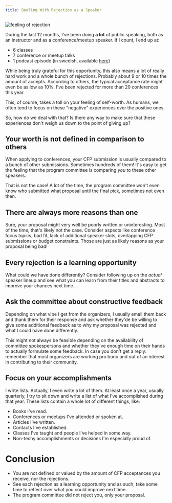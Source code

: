 ```yaml
---
title: Dealing With Rejection as a Speaker
---
```


![feeling of rejection](/images/rejection.jpeg)

During the last 12 months, I've been doing **a lot** of public speaking, both as an instructor and as a conference/meetup speaker. If I count, I end up at:

* 6 classes
* 7 conference or meetup talks
* 1 podcast episode (in swedish, available [here](https://kodsnack.se/335/))

While being truly grateful for this opportunity, this also means a lot of really hard work and a whole bunch of rejections. Probably about 9 or 10 times the amount of accepts. According to others, the typical acceptance rate might even be as low as 10%. I've been rejected for more than 20 conferences this year.

This, of course, takes a toll on your feeling of self-worth. As humans, we often tend to focus on these "negative" experiences over the positive ones.

So, how do we deal with that? Is there any way to make sure that these experiences don't weigh us down to the point of giving up?

## Your worth is not defined in comparison to others
When applying to conferences, your CFP submission is usually compared to a bunch of other submissions. Sometimes hundreds of them! It's easy to get the feeling that the program committee is comparing *you* to these other speakers.

That is not the case! A lot of the time, the program committee won't even know who submitted what proposal until the final pick, sometimes not even then. 

## There are always more reasons than one
Sure, your proposal might very well be poorly written or uninteresting. Most of the time, that's likely not the case. Consider aspects like conference focus topics, bad fit, lack of additional speaker slots, overlapping CFP submissions or budget constraints. Those are just as likely reasons as your proposal being bad!

## Every rejection is a learning opportunity 
What could we have done differently? Consider following up on the *actual* speaker lineup and see what you can learn from their titles and abstracts to improve your chances next time. 

## Ask the committee about constructive feedback
Depending on what vibe I get from the organizers, I usually email them back and thank them for their response and ask whether they'de be willing to give some additional feedback as to why my proposal was rejected and what I could have done differently. 

This might not always be feasible depending on the availability of committee spokespersons and whether they've enough time on their hands to actually formulate some feedback. In case you don't get a reply: remember that most organizers are working pro bono and out of an interest in contributing to their community.

## Focus on your accomplishments
I write lists. Actually, I even write a lot of them. At least once a year, usually quarterly, I try to sit down and write a list of what I've accomplished during that year. These lists contain a whole lot of different things, like:

* Books I've read.
* Conferences or meetups I've attended or spoken at.
* Articles I've written.
* Contacts I've established.
* Classes I've taught and people I've helped in some way.
* Non-techy accomplishments or decisions I'm especially proud of.

# Conclusion
* You are not defined or valued by the amount of CFP acceptances you receive, nor the rejections.
* See each rejection as a learning opportunity and as such, take some time to reflect over what you could improve next time.
* The program committee did not reject you, only your proposal.